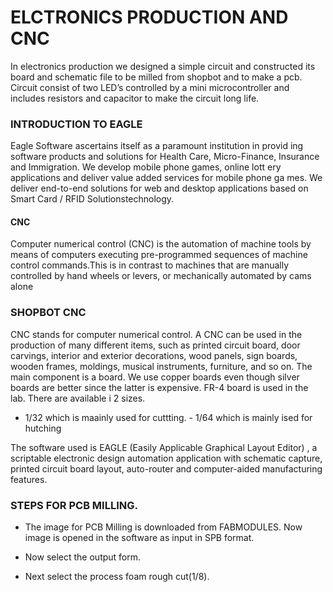 # ELCTRONICS PRODUCTION AND CNC
In electronics production we designed a simple circuit and constructed its board and schematic file to be milled 
from shopbot and to make a pcb. Circuit consist of two LED’s controlled by a mini microcontroller and includes resistors
and capacitor to make the circuit long life.
### INTRODUCTION TO EAGLE
Eagle Software ascertains itself as a paramount institution in provid ing software products and solutions for Health Care, 
Micro-Finance, Insurance and Immigration. We develop mobile phone games, online lott ery applications and deliver value added 
services for mobile phone ga mes. We deliver end-to-end solutions for web and desktop applications based on Smart Card / RFID
Solutionstechnology.
#### CNC
Computer numerical control (CNC) is the automation of machine tools by means of computers executing pre-programmed sequences
of machine control commands.This is in contrast to machines that are manually controlled by hand wheels or levers, or mechanically
automated by cams alone
### SHOPBOT CNC

CNC stands for computer numerical control. A CNC can be used in the production of many different items, such as printed circuit 
board, door carvings, interior and exterior decorations, wood panels, sign boards, wooden frames, moldings, musical instruments, 
furniture, and so on.
The main component is a board. We use copper boards even though silver boards are better since the latter is expensive. FR-4 board is used in the lab. There are available i 2 sizes.
- 1/32 which is maainly used for cuttting. - 1/64 which is mainly ised for hutching

The software used is EAGLE (Easily Applicable Graphical Layout Editor) , a scriptable electronic design automation application with schematic capture, printed circuit board layout, auto-router and computer-aided manufacturing features.

###  STEPS FOR PCB MILLING.

* The image for PCB Milling is downloaded from FABMODULES. Now image is opened in the software as input in SPB format.

* Now select the output form.
* Next select the process foam rough cut(1/8). 
 
 


